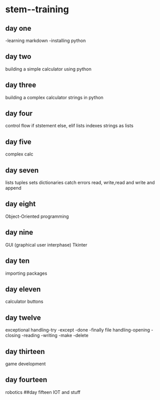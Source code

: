 # stem--training
## day one
-learning markdown
-installing python
## day two
building a simple calculator using python
## day three
 building a complex calculator
 strings in python
 ## day four
 control flow
 if ststement
 else, elif
lists
indexes
strings as lists
## day five
complex calc
## day seven
lists
tuples
sets
dictionaries
catch errors
read, write,read and write and append
## day eight
Object-Oriented programming
## day nine
GUI (graphical user interphase)
Tkinter
## day ten 
importing packages
## day eleven
calculator
buttons
## day twelve
exceptional handling-try
                    -except
                    -done
                    -finally
file handling-opening
             -closing
             -reading
             -writing
             -make
             -delete
             
## day thirteen 
game development
## day fourteen
robotics
##day fifteen
IOT and stuff


